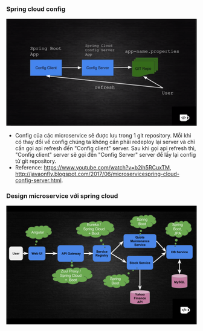 ### Spring cloud config
![](1.png)
  - Config của các microservice sẽ được lưu trong 1 git repository. Mỗi khi có thay đổi về config chúng ta không cần phải redeploy lại server và chỉ cần gọi api refresh đến "Config client" server. Sau khi gọi api refresh thì, "Config client" server sẽ gọi đến "Config Server" server để lấy lại config từ git repository.
  - Reference: https://www.youtube.com/watch?v=b2ih5RCuxTM, http://javaonfly.blogspot.com/2017/06/microservicespring-cloud-config-server.html.
  
### Design microservice với spring cloud
![Architecture](Architecture.png)


